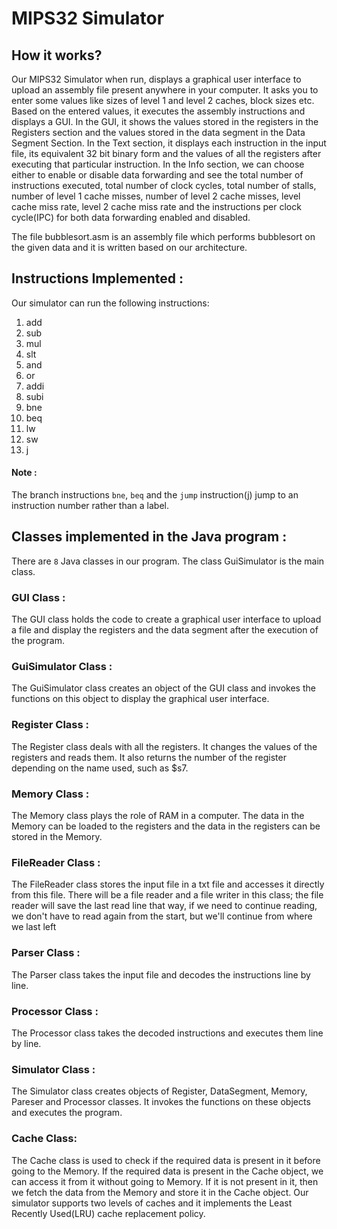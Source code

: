 # MIPS32 Simulator
## How it works?
Our MIPS32 Simulator when run, displays a graphical user interface to upload an assembly file present anywhere in your computer. It asks you to enter some values like sizes of level 1 and level 2 caches, block sizes etc. Based on the entered values, it executes the assembly instructions and displays a GUI. In the GUI, it shows the values stored in the registers in the Registers section and the values stored in the data segment in the Data Segment Section. In the Text section, it displays each instruction in the input file, its equivalent 32 bit binary form and the values of all the registers after executing that particular instruction. In the Info section, we can choose either to enable or disable data forwarding and see the total number of instructions executed, total number of clock cycles, total number of stalls, number of level 1 cache misses, number of level 2 cache misses, level cache miss rate, level 2 cache miss rate and the instructions per clock cycle(IPC) for both data forwarding enabled and disabled.

The file bubblesort.asm is an assembly file which performs bubblesort on the given data and it is written based on our architecture.

## Instructions Implemented :
Our simulator can run the following instructions:
1. add
2. sub
3. mul
4. slt
5. and
6. or
7. addi
8. subi
9. bne
10. beq
11. lw
12. sw
13. j 

#### Note :
The branch instructions `bne`, `beq` and the `jump` instruction(j) jump to an instruction number rather than a label.

## Classes implemented in the Java program :
There are `8` Java classes in our program. The class GuiSimulator is the main class.

### GUI Class :
The GUI class holds the code to create a graphical user interface to upload a file and display the registers and the data segment after the execution of the program.

### GuiSimulator Class :
The GuiSimulator class creates an object of the GUI class and invokes the functions on this object to display the graphical user interface. 

### Register Class :
The Register class deals with all the registers. It changes the values of the registers and reads them. It also returns the number of the register depending on the name used, such as $s7.

### Memory Class :
The Memory class plays the role of RAM in a computer. The data in the Memory can be loaded to the registers and the data in the registers can be stored in the Memory.

### FileReader Class :
The FileReader class stores the input file in a txt file and accesses it directly from this file. There will be a file reader and a file writer in this class; the file reader will save the last read line that way, if we need to continue reading, we don't have to read again from the start, but we'll continue from where we last left

### Parser Class :
The Parser class takes the input file and decodes the instructions line by line.

### Processor Class :
The Processor class takes the decoded instructions and executes them line by line.

### Simulator Class :
The Simulator class creates objects of Register, DataSegment, Memory, Pareser and Processor classes. It invokes the functions on these objects and executes the program.

### Cache Class:
The Cache class is used to check if the required data is present in it before going to the Memory. If the required data is present in the Cache object, we can access it from it without going to Memory. If it is not present in it, then we fetch the data from the Memory and store it in the Cache object. Our simulator supports two levels of caches and it implements the Least Recently Used(LRU) cache replacement policy.
